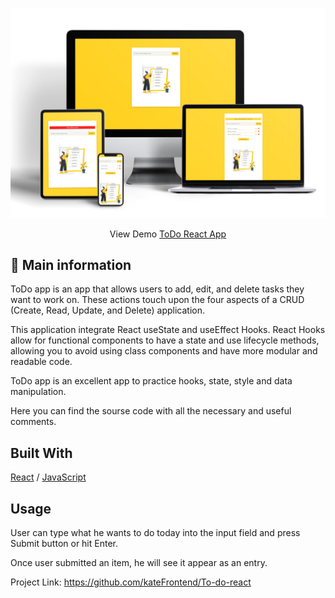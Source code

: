 ![cover](./todo.jpg)
<center> View Demo <a href="https://react-todo-ap.netlify.app/" target="_blank">ToDo React App</a> </center>

## 🦉 Main information

ToDo app is an app that allows users to add, edit, and delete tasks they want to work on. These actions touch upon the four aspects of a CRUD (Create, Read, Update, and Delete) application.

This application integrate React useState and useEffect Hooks. React Hooks allow for functional components to have a state and use lifecycle methods, allowing you to avoid using class components and have more modular and readable code.

ToDo app is an excellent app to practice hooks, state, style and data manipulation.

Here you can find the sourse code with all the necessary and useful comments.


## Built With

[React](https://reactjs.org/) / [JavaScript](https://www.w3schools.com/js/)
 
<!-- USAGE EXAMPLES -->
## Usage

<p></p>
<p>User can type what he wants to do today into the input field and press Submit button or hit Enter.</p>
<p>Once user submitted an item, he will see it appear as an entry.</p>
<p></p>
<p></p>

Project Link: https://github.com/kateFrontend/To-do-react
